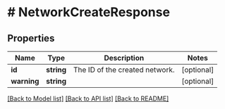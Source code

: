 # # NetworkCreateResponse

## Properties

Name | Type | Description | Notes
------------ | ------------- | ------------- | -------------
**id** | **string** | The ID of the created network. | [optional]
**warning** | **string** |  | [optional]

[[Back to Model list]](../../README.md#models) [[Back to API list]](../../README.md#endpoints) [[Back to README]](../../README.md)
